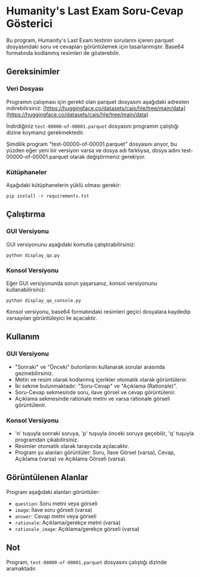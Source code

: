 # Humanity's Last Exam Soru-Cevap Gösterici

Bu program, Humanity's Last Exam testinin sorularını içeren parquet dosyasındaki soru ve cevapları görüntülemek için tasarlanmıştır. Base64 formatında kodlanmış resimleri de gösterebilir.

## Gereksinimler

### Veri Dosyası

Programın çalışması için gerekli olan parquet dosyasını aşağıdaki adresten indirebilirsiniz:
[https://huggingface.co/datasets/cais/hle/tree/main/data](https://huggingface.co/datasets/cais/hle/tree/main/data)

İndirdiğiniz `test-00000-of-00001.parquet` dosyasını programın çalıştığı dizine koymanız gerekmektedir.

Şimdilik program "test-00000-of-00001.parquet" dosyasını arıyor, bu yüzden eğer yeni bir versiyon varsa ve dosya adı farklıysa, dosya adını test-00000-of-00001.parquet olarak değiştirmeniz gerekiyor.

### Kütüphaneler

Aşağıdaki kütüphanelerin yüklü olması gerekir:

```
pip install -r requirements.txt
```

## Çalıştırma

### GUI Versiyonu

GUI versiyonunu aşağıdaki komutla çalıştırabilirsiniz:

```
python display_qa.py
```

### Konsol Versiyonu

Eğer GUI versiyonunda sorun yaşarsanız, konsol versiyonunu kullanabilirsiniz:

```
python display_qa_console.py
```

Konsol versiyonu, base64 formatındaki resimleri geçici dosyalara kaydedip varsayılan görüntüleyici ile açacaktır.

## Kullanım

### GUI Versiyonu
- "Sonraki" ve "Önceki" butonlarını kullanarak sorular arasında gezinebilirsiniz.
- Metin ve resim olarak kodlanmış içerikler otomatik olarak görüntülenir.
- İki sekme bulunmaktadır: "Soru-Cevap" ve "Açıklama (Rationale)".
- Soru-Cevap sekmesinde soru, ilave görsel ve cevap görüntülenir.
- Açıklama sekmesinde rationale metni ve varsa rationale görseli görüntülenir.

### Konsol Versiyonu
- 'n' tuşuyla sonraki soruya, 'p' tuşuyla önceki soruya geçebilir, 'q' tuşuyla programdan çıkabilirsiniz.
- Resimler otomatik olarak tarayıcıda açılacaktır.
- Program şu alanları görüntüler: Soru, İlave Görsel (varsa), Cevap, Açıklama (varsa) ve Açıklama Görseli (varsa).

## Görüntülenen Alanlar

Program aşağıdaki alanları görüntüler:
- `question`: Soru metni veya görseli
- `image`: İlave soru görseli (varsa)
- `answer`: Cevap metni veya görseli
- `rationale`: Açıklama/gerekçe metni (varsa)
- `rationale_image`: Açıklama/gerekçe görseli (varsa)

## Not

Program, `test-00000-of-00001.parquet` dosyasını çalıştığı dizinde aramaktadır. 
